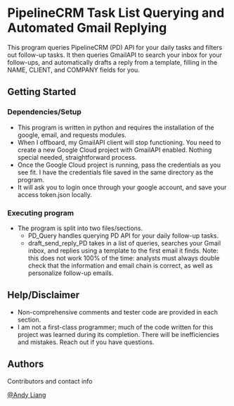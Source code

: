 # PipelineCRM Task List Querying and Automated Gmail Replying

This program queries PipelineCRM (PD) API for your daily tasks and filters out follow-up tasks. It then queries GmailAPI to search your inbox for your follow-ups, and automatically drafts a reply from a template, filling in the NAME, CLIENT, and COMPANY fields for you.

## Getting Started

### Dependencies/Setup

* This program is written in python and requires the installation of the google, email, and requests modules.
* When I offboard, my GmailAPI client will stop functioning. You need to create a new Google Cloud project with GmailAPI enabled. Nothing special needed, straightforward process.
* Once the Google Cloud project is running, pass the credentials as you see fit. I have the credentials file saved in the same directory as the program.
* It will ask you to login once through your google account, and save your access token.json locally.

### Executing program

* The program is split into two files/sections.
    * PD_Query handles querying PD API for your daily follow-up tasks.
    * draft_send_reply_PD takes in a list of queries, searches your Gmail inbox, and replies using a template to the first email it finds. Note: this does not work 100% of the time: analysts must always double check that the information and email chain is correct, as well as personalize follow-up emails.

## Help/Disclaimer    
* Non-comprehensive comments and tester code are provided in each section.
* I am not a first-class programmer; much of the code written for this project was learned during its completion. There will be inefficiencies and mistakes. Reach out if you have questions.

## Authors

Contributors and contact info

[@Andy Liang](email.andy.liang@gmail.com)

